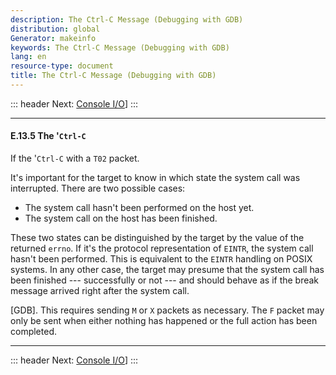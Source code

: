 ```yaml
---
description: The Ctrl-C Message (Debugging with GDB)
distribution: global
Generator: makeinfo
keywords: The Ctrl-C Message (Debugging with GDB)
lang: en
resource-type: document
title: The Ctrl-C Message (Debugging with GDB)
---
```

::: header
Next: [Console I/O](Console-I_002fO.html#Console-I_002fO)]
:::

---

#### E.13.5 The '`Ctrl-C`

If the '`Ctrl-C` with a `T02` packet.

It's important for the target to know in which state the system call was interrupted. There are two possible cases:

- The system call hasn't been performed on the host yet.
- The system call on the host has been finished.

These two states can be distinguished by the target by the value of the returned `errno`. If it's the protocol representation of `EINTR`, the system call hasn't been performed. This is equivalent to the `EINTR` handling on POSIX systems. In any other case, the target may presume that the system call has been finished --- successfully or not --- and should behave as if the break message arrived right after the system call.

[GDB]. This requires sending `M` or `X` packets as necessary. The `F` packet may only be sent when either nothing has happened or the full action has been completed.

---

::: header
Next: [Console I/O](Console-I_002fO.html#Console-I_002fO)]
:::
